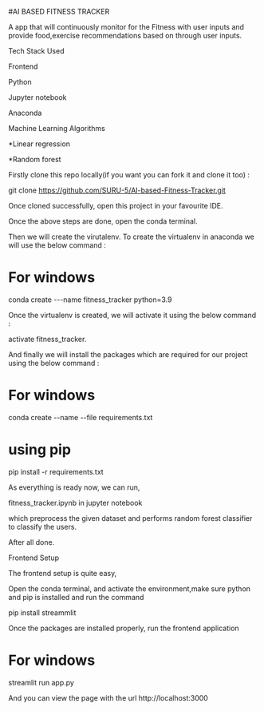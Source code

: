 #AI BASED FITNESS TRACKER

A app that will continuously monitor for the Fitness with user inputs and provide food,exercise recommendations based on through user inputs.

Tech Stack Used

Frontend

Python

Jupyter notebook

Anaconda 

Machine Learning Algorithms

 *Linear regression
 
 *Random forest

Firstly clone this repo locally(if you want you can fork it and clone it too) :

git clone https://github.com/SURU-5/AI-based-Fitness-Tracker.git

Once cloned successfully, open this project in your favourite IDE.

Once the above steps are done, open the conda terminal. 

Then we will create the virutalenv. To create the virtualenv in anaconda we will use the below command :

# For windows
conda create ---name fitness_tracker python=3.9 

Once the virtualenv is created, we will activate it using the below command :

activate fitness_tracker.

And finally we will install the packages which are required for our project using the below command :

# For windows
conda create --name --file requirements.txt

<!-- OR -->

# using pip
pip install -r requirements.txt


As everything is ready now, we can run,

fitness_tracker.ipynb  in jupyter notebook

which preprocess the given dataset and performs random forest classifier to classify the users.

After all done. 

Frontend Setup

The frontend setup is quite easy,

Open the conda terminal, and activate the environment,make sure python and pip is installed and run the command

pip install streammlit

Once the packages are installed properly, run the frontend application
# For windows
streamlit run app.py

And you can view the page with the url http://localhost:3000

